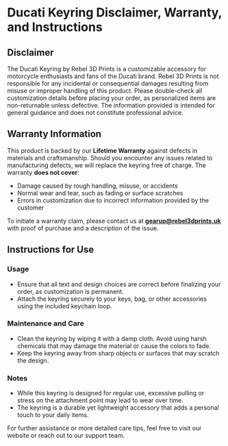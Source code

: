 # Ducati Keyring Disclaimer, Warranty, and Instructions

## Disclaimer

The Ducati Keyring by Rebel 3D Prints is a customizable accessory for motorcycle enthusiasts and fans of the Ducati brand. Rebel 3D Prints is not responsible for any incidental or consequential damages resulting from misuse or improper handling of this product. Please double-check all customization details before placing your order, as personalized items are non-returnable unless defective. The information provided is intended for general guidance and does not constitute professional advice.

## Warranty Information

This product is backed by our **Lifetime Warranty** against defects in materials and craftsmanship. Should you encounter any issues related to manufacturing defects, we will replace the keyring free of charge. The warranty **does not cover**:

- Damage caused by rough handling, misuse, or accidents
- Normal wear and tear, such as fading or surface scratches
- Errors in customization due to incorrect information provided by the customer

To initiate a warranty claim, please contact us at **gearup@rebel3dprints.uk** with proof of purchase and a description of the issue.

## Instructions for Use

### Usage

- Ensure that all text and design choices are correct before finalizing your order, as customization is permanent.
- Attach the keyring securely to your keys, bag, or other accessories using the included keychain loop.

### Maintenance and Care

- Clean the keyring by wiping it with a damp cloth. Avoid using harsh chemicals that may damage the material or cause the colors to fade.
- Keep the keyring away from sharp objects or surfaces that may scratch the design.

### Notes

- While this keyring is designed for regular use, excessive pulling or stress on the attachment point may lead to wear over time.
- The keyring is a durable yet lightweight accessory that adds a personal touch to your daily items.

For further assistance or more detailed care tips, feel free to visit our website or reach out to our support team.

